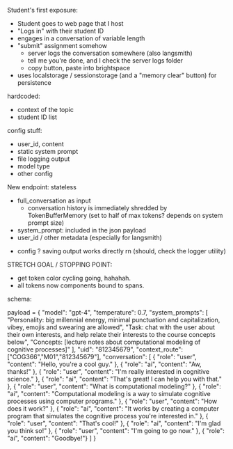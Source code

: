 

Student's first exposure:

- Student goes to web page that I host
- "Logs in" with their student ID
- engages in a conversation of variable length
- "submit" assignment somehow
  - server logs the conversation somewhere (also langsmith)
  - tell me you're done, and I check the server logs folder
  - copy button, paste into brightspace
- uses localstorage / sessionstorage (and a "memory clear" button) for persistence

hardcoded: 
- context of the topic
- student ID list



config stuff:
- user_id, content
- static system prompt
- file logging output
- model type
- other config




New endpoint: stateless
- full_conversation as input
  - conversation history is immediately shredded by TokenBufferMemory (set to half of max tokens? depends on system prompt size)
- system_prompt: included in the json payload
- user_id / other metadata (especially for langsmith)
+ config
? saving output works directly rn (should, check the logger utility)


STRETCH GOAL / STOPPING POINT:
- get token color cycling going, hahahah. 
- all tokens now components bound to spans. 



schema: 

payload = {
    "model": "gpt-4",
    "temperature": 0.7,
    "system_prompts": [
        "Personality: big millennial energy, minimal punctuation and capitalization, vibey, emojis and swearing are allowed",
        "Task: chat with the user about their own interests, and help relate their interests to the course concepts below",
        "Concepts: [lecture notes about computational modeling of cognitive processes]"
    ],
    "uid": "812345679",
    "context_route": ["COG366","M01","812345679"],
    "conversation": [
        { "role": "user", "content": "Hello, you're a cool guy." },
        { "role": "ai", "content": "Aw, thanks!" },
        { "role": "user", "content": "I'm really interested in cognitive science." },
        { "role": "ai", "content": "That's great! I can help you with that." },
        { "role": "user", "content": "What is computational modeling?" },
        { "role": "ai", "content": "Computational modeling is a way to simulate cognitive processes using computer programs." },
        { "role": "user", "content": "How does it work?" },
        { "role": "ai", "content": "It works by creating a computer program that simulates the cognitive process you're interested in." },
        { "role": "user", "content": "That's cool!" },
        { "role": "ai", "content": "I'm glad you think so!" },
        { "role": "user", "content": "I'm going to go now." },
        { "role": "ai", "content": "Goodbye!"}
    ]
}

